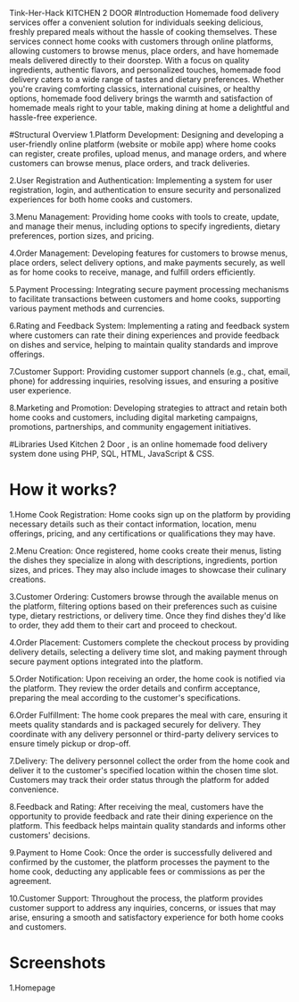 Tink-Her-Hack
KITCHEN 2 DOOR
#Introduction
Homemade food delivery services offer a convenient solution for individuals seeking delicious, freshly prepared meals without the hassle of cooking themselves. These services connect home cooks with customers through online platforms, allowing customers to browse menus, place orders, and have homemade meals delivered directly to their doorstep. With a focus on quality ingredients, authentic flavors, and personalized touches, homemade food delivery caters to a wide range of tastes and dietary preferences. Whether you're craving comforting classics, international cuisines, or healthy options, homemade food delivery brings the warmth and satisfaction of homemade meals right to your table, making dining at home a delightful and hassle-free experience.

#Structural Overview
1.Platform Development: Designing and developing a user-friendly online platform (website or mobile app) where home cooks can register, create profiles, upload menus, and manage orders, and where customers can browse menus, place orders, and track deliveries.

2.User Registration and Authentication: Implementing a system for user registration, login, and authentication to ensure security and personalized experiences for both home cooks and customers.

3.Menu Management: Providing home cooks with tools to create, update, and manage their menus, including options to specify ingredients, dietary preferences, portion sizes, and pricing.

4.Order Management: Developing features for customers to browse menus, place orders, select delivery options, and make payments securely, as well as for home cooks to receive, manage, and fulfill orders efficiently.

5.Payment Processing: Integrating secure payment processing mechanisms to facilitate transactions between customers and home cooks, supporting various payment methods and currencies.

6.Rating and Feedback System: Implementing a rating and feedback system where customers can rate their dining experiences and provide feedback on dishes and service, helping to maintain quality standards and improve offerings.

7.Customer Support: Providing customer support channels (e.g., chat, email, phone) for addressing inquiries, resolving issues, and ensuring a positive user experience.

8.Marketing and Promotion: Developing strategies to attract and retain both home cooks and customers, including digital marketing campaigns, promotions, partnerships, and community engagement initiatives.

#Libraries Used
Kitchen 2 Door , is an online homemade food delivery system done using PHP, SQL, HTML, JavaScript & CSS.

# How it works?
1.Home Cook Registration: Home cooks sign up on the platform by providing necessary details such as their contact information, location, menu offerings, pricing, and any certifications or qualifications they may have.

2.Menu Creation: Once registered, home cooks create their menus, listing the dishes they specialize in along with descriptions, ingredients, portion sizes, and prices. They may also include images to showcase their culinary creations.

3.Customer Ordering: Customers browse through the available menus on the platform, filtering options based on their preferences such as cuisine type, dietary restrictions, or delivery time. Once they find dishes they'd like to order, they add them to their cart and proceed to checkout.

4.Order Placement: Customers complete the checkout process by providing delivery details, selecting a delivery time slot, and making payment through secure payment options integrated into the platform.

5.Order Notification: Upon receiving an order, the home cook is notified via the platform. They review the order details and confirm acceptance, preparing the meal according to the customer's specifications.

6.Order Fulfillment: The home cook prepares the meal with care, ensuring it meets quality standards and is packaged securely for delivery. They coordinate with any delivery personnel or third-party delivery services to ensure timely pickup or drop-off.

7.Delivery: The delivery personnel collect the order from the home cook and deliver it to the customer's specified location within the chosen time slot. Customers may track their order status through the platform for added convenience.

8.Feedback and Rating: After receiving the meal, customers have the opportunity to provide feedback and rate their dining experience on the platform. This feedback helps maintain quality standards and informs other customers' decisions.

9.Payment to Home Cook: Once the order is successfully delivered and confirmed by the customer, the platform processes the payment to the home cook, deducting any applicable fees or commissions as per the agreement.

10.Customer Support: Throughout the process, the platform provides customer support to address any inquiries, concerns, or issues that may arise, ensuring a smooth and satisfactory experience for both home cooks and customers.

# Screenshots
1.Homepage
